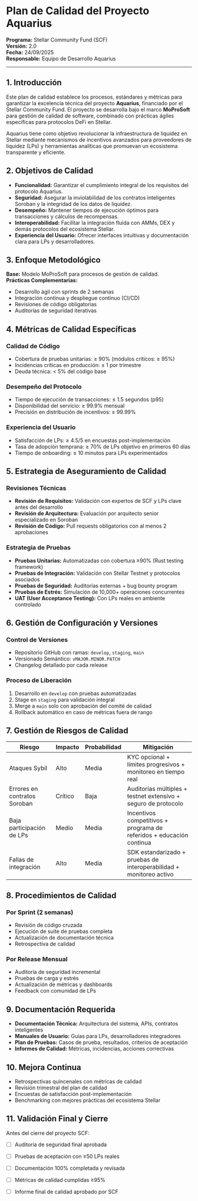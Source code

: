 # Plan de Calidad del Proyecto Aquarius

**Programa:** Stellar Community Fund (SCF)  
**Versión:** 2.0  
**Fecha:** 24/09/2025  
**Responsable:** Equipo de Desarrollo Aquarius  

---

## 1. Introducción
Este plan de calidad establece los procesos, estándares y métricas para garantizar la excelencia técnica del proyecto **Aquarius**, financiado por el Stellar Community Fund. El proyecto se desarrolla bajo el marco **MoProSoft** para gestión de calidad de software, combinado con prácticas ágiles específicas para protocolos DeFi en Stellar.

Aquarius tiene como objetivo revolucionar la infraestructura de liquidez en Stellar mediante mecanismos de incentivos avanzados para proveedores de liquidez (LPs) y herramientas analíticas que promuevan un ecosistema transparente y eficiente.

## 2. Objetivos de Calidad
- **Funcionalidad:** Garantizar el cumplimiento integral de los requisitos del protocolo Aquarius.
- **Seguridad:** Asegurar la inviolabilidad de los contratos inteligentes Soroban y la integridad de los datos de liquidez.
- **Desempeño:** Mantener tiempos de ejecución óptimos para transacciones y cálculos de recompensas.
- **Interoperabilidad:** Facilitar la integración fluida con AMMs, DEX y demás protocolos del ecosistema Stellar.
- **Experiencia del Usuario:** Ofrecer interfaces intuitivas y documentación clara para LPs y desarrolladores.

## 3. Enfoque Metodológico
**Base:** Modelo MoProSoft para procesos de gestión de calidad.  
**Prácticas Complementarias:**
- Desarrollo ágil con sprints de 2 semanas
- Integración continua y despliegue continuo (CI/CD)
- Revisiones de código obligatorias
- Auditorías de seguridad iterativas

## 4. Métricas de Calidad Específicas

### Calidad de Código
- Cobertura de pruebas unitarias: ≥ 90% (módulos críticos: ≥ 95%)
- Incidencias críticas en producción: ≤ 1 por trimestre
- Deuda técnica: < 5% del código base

### Desempeño del Protocolo
- Tiempo de ejecución de transacciones: ≤ 1.5 segundos (p95)
- Disponibilidad del servicio: ≥ 99.9% mensual
- Precisión en distribución de incentivos: ≥ 99.99%

### Experiencia del Usuario
- Satisfacción de LPs: ≥ 4.5/5 en encuestas post-implementación
- Tasa de adopción temprana: ≥ 70% de LPs objetivo en primeros 60 días
- Tiempo de onboarding: ≤ 10 minutos para LPs experimentados

## 5. Estrategia de Aseguramiento de Calidad

### Revisiones Técnicas
- **Revisión de Requisitos:** Validación con expertos de SCF y LPs clave antes del desarrollo
- **Revisión de Arquitectura:** Evaluación por arquitecto senior especializado en Soroban
- **Revisión de Código:** Pull requests obligatorios con al menos 2 aprobaciones

### Estrategia de Pruebas
- **Pruebas Unitarias:** Automatizadas con cobertura ≥90% (Rust testing framework)
- **Pruebas de Integración:** Validación con Stellar Testnet y protocolos asociados
- **Pruebas de Seguridad:** Auditorías externas + bug bounty program
- **Pruebas de Estrés:** Simulación de 10,000+ operaciones concurrentes
- **UAT (User Acceptance Testing):** Con LPs reales en ambiente controlado

## 6. Gestión de Configuración y Versiones

### Control de Versiones
- Repositorio GitHub con ramas: `develop`, `staging`, `main`
- Versionado Semántico: `vMAJOR.MINOR.PATCH`
- Changelog detallado por cada release

### Proceso de Liberación
1. Desarrollo en `develop` con pruebas automatizadas
2. Stage en `staging` para validación integral
3. Merge a `main` solo con aprobación del comité de calidad
4. Rollback automático en caso de métricas fuera de rango

## 7. Gestión de Riesgos de Calidad

| Riesgo | Impacto | Probabilidad | Mitigación |
|--------|---------|--------------|------------|
| Ataques Sybil | Alto | Media | KYC opcional + límites progresivos + monitoreo en tiempo real |
| Errores en contratos Soroban | Crítico | Baja | Auditorías múltiples + testnet extensivo + seguro de protocolo |
| Baja participación de LPs | Medio | Media | Incentivos competitivos + programa de referidos + educación continua |
| Fallas de integración | Alto | Media | SDK estandarizado + pruebas de interoperabilidad + monitoreo activo |

## 8. Procedimientos de Calidad

### Por Sprint (2 semanas)
- Revisión de código cruzada
- Ejecución de suite de pruebas completa
- Actualización de documentación técnica
- Retrospectiva de calidad

### Por Release Mensual
- Auditoría de seguridad incremental
- Pruebas de carga y estrés
- Actualización de métricas y dashboards
- Feedback con comunidad de LPs

## 9. Documentación Requerida
- **Documentación Técnica:** Arquitectura del sistema, APIs, contratos inteligentes
- **Manuales de Usuario:** Guías para LPs, desarrolladores integradores
- **Plan de Pruebas:** Casos de prueba, resultados, criterios de aceptación
- **Informes de Calidad:** Métricas, incidencias, acciones correctivas

## 10. Mejora Continua
- Retrospectivas quincenales con métricas de calidad
- Revisión trimestral del plan de calidad
- Encuestas de satisfacción post-implementación
- Benchmarking con mejores prácticas del ecosistema Stellar

## 11. Validación Final y Cierre
Antes del cierre del proyecto SCF:
- [ ] Auditoría de seguridad final aprobada
- [ ] Pruebas de aceptación con ≥50 LPs reales
- [ ] Documentación 100% completada y revisada
- [ ] Métricas de calidad cumplidas ≥95%
- [ ] Informe final de calidad aprobado por SCF



